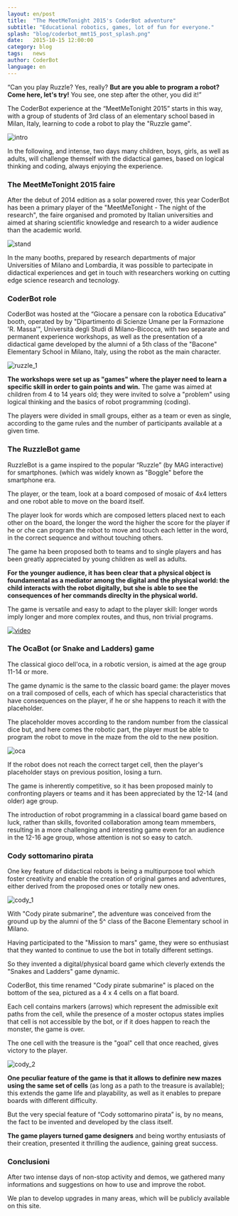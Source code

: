 ```yaml
---
layout: en/post
title:  "The MeetMeTonight 2015's CoderBot adventure"
subtitle: "Educational robotics, games, lot of fun for everyone."
splash: "blog/coderbot_mmt15_post_splash.png"
date:   2015-10-15 12:00:00
category: blog
tags:   news
author: CoderBot
language: en
---
```

“Can you play Ruzzle? Yes, really? **But are you able to program a robot? Come here, let's try!** You see, one step after the other, you did it!”

The CoderBot experience at the “MeetMeTonight 2015” starts in this way, with a group of students of 3rd class of an elementary school based in Milan, Italy, learning to code a robot to play the "Ruzzle game". 

![intro]({{site.baseurl}}/img/blog/coderbot_mmt15_intro.jpg)

In the following, and intense, two days many children, boys, girls, as well as adults, will challenge themself with the didactical games, based on logical thinking and coding, always enjoying the experience.

### The MeetMeTonight 2015 faire
After the debut of 2014 edition as a solar powered rover, this year CoderBot has been a primary player of the "MeetMeTonight - The night of the research", the faire organised and promoted by Italian universities and aimed at sharing scientific knowledge and research to a wider audience than the academic world.

![stand]({{site.baseurl}}/img/blog/coderbot_mmt15_stand.jpg)

In the many booths, prepared by research departments of major Universities of Milano and Lombardia, it was possible to partecipate in didactical experiences and get in touch with researchers working on cutting edge science research and tecnology. 

### CoderBot role
CoderBot was hosted at the “Giocare a pensare con la robotica Educativa” booth, operated by by "Dipartimento di Scienze Umane per la Formazione 'R. Massa'", Università degli Studi di Milano-Bicocca, with two separate and permanent experience workshops, as well as the presentation of a didactical game developed by the alumni of a 5th class of the "Bacone" Elementary School in Milano, Italy, using the robot as the main character.

![ruzzle_1]({{site.baseurl}}/img/blog/coderbot_mmt15_ruzzle.jpg)

**The workshops were set up as "games" where the player need to learn a specific skill in order to gain points and win.** The game was aimed at children from 4 to 14 years old; they were invited to solve a "problem" using logical thinking and the basics of robot programming (coding).

The players were divided in small groups, either as a team or even as single, according to the game rules and the number of participants available at a given time.
 
### The RuzzleBot game
RuzzleBot is a game inspired to the popular “Ruzzle” (by MAG interactive) for smartphones. (which was widely known as "Boggle" before the smartphone era.

The player, or the team, look at a board composed of mosaic of 4x4 letters and one robot able to move on the board itself.

The player look for words which are composed letters placed next to each other on the board, the longer the word the higher the score for the player if he or che can program the robot to move and touch each letter in the word, in the correct sequence and without touching others.

The game ha been proposed both to teams and to single players and has been greatly appreciated by young children as well as adults. 

**For the younger audience, it has been clear that a physical object is foundamental as a mediator among the digital and the physical world: the child interacts with the robot digitally, but she is able to see the consequences of her commands direclty in the physical world.**

The game is versatile and easy to adapt to the player skill: longer words imply longer and more complex routes, and thus, non trivial programs.

[![video](http://img.youtube.com/vi/ZgcMTk3ZA1o/0.jpg)](http://www.youtube.com/watch?v=ZgcMTk3ZA1o)

### The OcaBot (or Snake and Ladders) game
The classical gioco dell'oca, in a robotic version, is aimed at the age group 11-14 or more.

The game dynamic is the same to the classic board game: the player moves on a trail composed of cells, each of which has special characteristics that have consequences on the player, if he or she happens to reach it with the placeholder.

The placeholder moves according to the random number from the classical dice but, and here comes the robotic part, the player must be able to program the robot to move in the maze from the old to the new position.

![oca]({{site.baseurl}}/img/blog/coderbot_mmt15_oca.jpg)

If the robot does not reach the correct target cell, then the player's placeholder stays on previous position, losing a turn.

The game is inherently competitive, so it has been proposed mainly to confronting players or teams and it has been appreciated by the 12-14 (and older) age group.

The introduction of robot programming in a classical board game based on luck, rather than skills, fovorited collaboration among team mmembers, resulting in a more challenging and interesting game even for an audience in the 12-16 age group, whose attention is not so easy to catch.

### Cody sottomarino pirata
One key feature of didactical robots is being a multipurpose tool which foster creativity and enable the creation of original games and adventures, either derived from the proposed ones or totally new ones.

![cody_1]({{site.baseurl}}/img/blog/coderbot_mmt15_cody_1.jpg)

With "Cody pirate submarine", the adventure was conceived from the ground up by the alumni of the 5^ class of the Bacone Elementary school in Milano.

Having participated to the "Mission to mars" game, they were so enthusiast that they wanted to continue to use the bot in totally different settings.

So they invented a digital/physical board game which cleverly extends the "Snakes and Ladders" game dynamic.

CoderBot, this time renamed "Cody pirate submarine" is placed on the bottom of the sea, pictured as a 4 x 4 cells on a flat board. 

Each cell contains markers (arrows) which represent the admissible exit paths from the cell, while the presence of a moster octopus states implies that cell is not accessible by the bot, or if it does happen to reach the monster, the game is over.

The one cell with the treasure is the "goal" cell that once reached, gives victory to the player.

![cody_2]({{site.baseurl}}/img/blog/coderbot_mmt15_cody_2.jpg)

**One peculiar feature of the game is that it allows to definire new mazes using the same set of cells** (as long as a path to the treasure is available); this extends the game life and playability, as well as it enables to prepare boards with different difficulty.

But the very special feature of “Cody sottomarino pirata” is, by no means, the fact to be invented and developed by the class itself.

**The game players turned game designers** and being worthy entusiasts of their creation, presented it thrilling the audience, gaining great success.

### Conclusioni
After two intense days of non-stop activity and demos, we gathered many informations and suggestions on how to use and improve the robot.

We plan to develop upgrades in many areas, which will be publicly available on this site.
